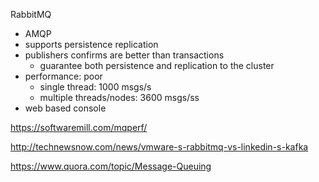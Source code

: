 RabbitMQ

- AMQP
- supports persistence replication
- publishers confirms are better than transactions
  - guarantee both persistence and replication to the cluster
- performance: poor
  - single thread: 1000 msgs/s
  - multiple threads/nodes: 3600 msgs/ss
- web based console

https://softwaremill.com/mqperf/

http://technewsnow.com/news/vmware-s-rabbitmq-vs-linkedin-s-kafka

https://www.quora.com/topic/Message-Queuing

